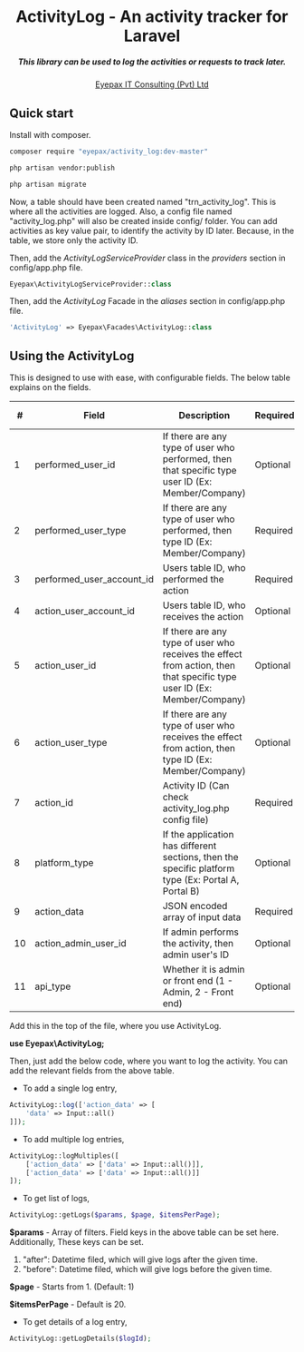 
<p align="center"><h1 align="center">ActivityLog - An activity tracker for Laravel</h1><h5 align="center">This library can be used to log the activities or requests to track later.</h5></p>

<p align="center">
<a href="http://eyepax.com">Eyepax IT Consulting (Pvt) Ltd</a>
</p>

## Quick start

Install with composer.

```bash
composer require "eyepax/activity_log:dev-master"

php artisan vendor:publish

php artisan migrate
```

Now, a table should have been created named "trn_activity_log". This is where all the activities are logged. Also, a config file named "activity_log.php" will also be created inside config/ folder. You can add activities as key value pair, to identify the activity by ID later. Because, in the table, we store only the activity ID.

Then, add the <i>ActivityLogServiceProvider</i> class in the <i>providers</i> section in config/app.php file.

```php
Eyepax\ActivityLogServiceProvider::class
```

Then, add the <i>ActivityLog</i> Facade in the <i>aliases</i> section in config/app.php file.

```php
'ActivityLog' => Eyepax\Facades\ActivityLog::class
```

## Using the ActivityLog

This is designed to use with ease, with configurable fields. The below table explains on the fields.

<table>
<thead>
<tr>
<th>#</th>
<th>Field</th>
<th>Description</th>
<th>Required/Optional</th>
<th>Default value</th>
</tr>
</thead>
<tbody>
<tr>
<td>1</td>
<td>performed_user_id</td>
<td>If there are any type of user who performed, then that specific type user ID (Ex: Member/Company)</td>
<td>Optional</td>
<td>0</td>
</tr>
<tr>
<td>2</td>
<td>performed_user_type</td>
<td>If there are any type of user who performed, then type ID (Ex: Member/Company)</td>
<td>Required</td>
<td></td>
</tr>
<tr>
<td>3</td>
<td>performed_user_account_id</td>
<td>Users table ID, who performed the action</td>
<td>Required</td>
<td></td>
</tr>
<tr>
<td>4</td>
<td>action_user_account_id</td>
<td>Users table ID, who receives the action</td>
<td>Optional</td>
<td>0</td>
</tr>
<tr>
<td>5</td>
<td>action_user_id</td>
<td>If there are any type of user who receives the effect from action, then that specific type user ID (Ex: Member/Company)</td>
<td>Optional</td>
<td>0</td>
</tr>
<tr>
<td>6</td>
<td>action_user_type</td>
<td>If there are any type of user who receives the effect from action, then type ID (Ex: Member/Company)</td>
<td>Optional</td>
<td>0</td>
</tr>
<tr>
<td>7</td>
<td>action_id</td>
<td>Activity ID (Can check activity_log.php config file)</td>
<td>Required</td>
<td></td>
</tr>
<tr>
<td>8</td>
<td>platform_type</td>
<td>If the application has different sections, then the specific platform type (Ex: Portal A, Portal B)</td>
<td>Optional</td>
<td>null</td>
</tr>
<tr>
<td>9</td>
<td>action_data</td>
<td>JSON encoded array of input data</td>
<td>Required</td>
<td></td>
</tr>
<tr>
<td>10</td>
<td>action_admin_user_id</td>
<td>If admin performs the activity, then admin user's ID</td>
<td>Optional</td>
<td>null</td>
</tr>
<tr>
<td>11</td>
<td>api_type</td>
<td>Whether it is admin or front end (1 - Admin, 2 - Front end)</td>
<td>Optional</td>
<td>1</td>
</tr>
</tbody>
</table>

Add this in the top of the file, where you use ActivityLog.

<b>use Eyepax\ActivityLog;</b>

Then, just add the below code, where you want to log the activity. You can add the relevant fields from the above table.

- To add a single log entry,

```php
ActivityLog::log(['action_data' => [
    'data' => Input::all()
]]);
```

- To add multiple log entries,

```php
ActivityLog::logMultiples([
    ['action_data' => ['data' => Input::all()]], 
    ['action_data' => ['data' => Input::all()]]
]);
```

- To get list of logs,

```php
ActivityLog::getLogs($params, $page, $itemsPerPage);
```

<b>$params</b> - Array of filters. Field keys in the above table can be set here. Additionally, These keys can be set.
<ol>
<li>"after": Datetime filed, which will give logs after the given time.</li>
<li>"before": Datetime filed, which will give logs before the given time.</li>
</ol>

<b>$page</b> - Starts from 1. (Default: 1)

<b>$itemsPerPage</b> - Default is 20.

- To get details of a log entry,

```php
ActivityLog::getLogDetails($logId);
```